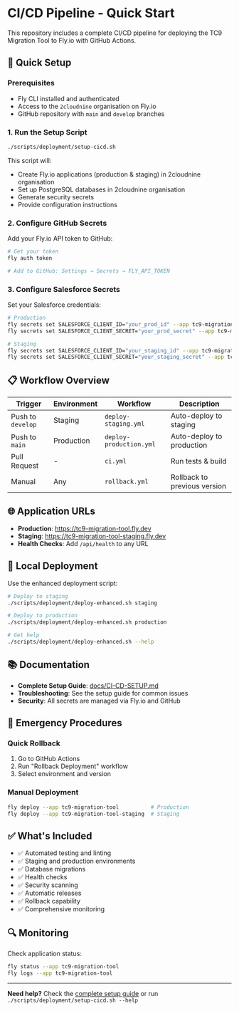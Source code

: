 # CI/CD Pipeline - Quick Start

This repository includes a complete CI/CD pipeline for deploying the TC9
Migration Tool to Fly.io with GitHub Actions.

## 🚀 Quick Setup

### Prerequisites

- Fly CLI installed and authenticated
- Access to the `2cloudnine` organisation on Fly.io
- GitHub repository with `main` and `develop` branches

### 1. Run the Setup Script

```bash
./scripts/deployment/setup-cicd.sh
```

This script will:

- Create Fly.io applications (production & staging) in 2cloudnine organisation
- Set up PostgreSQL databases in 2cloudnine organisation
- Generate security secrets
- Provide configuration instructions

### 2. Configure GitHub Secrets

Add your Fly.io API token to GitHub:

```bash
# Get your token
fly auth token

# Add to GitHub: Settings → Secrets → FLY_API_TOKEN
```

### 3. Configure Salesforce Secrets

Set your Salesforce credentials:

```bash
# Production
fly secrets set SALESFORCE_CLIENT_ID="your_prod_id" --app tc9-migration-tool
fly secrets set SALESFORCE_CLIENT_SECRET="your_prod_secret" --app tc9-migration-tool

# Staging  
fly secrets set SALESFORCE_CLIENT_ID="your_staging_id" --app tc9-migration-tool-staging
fly secrets set SALESFORCE_CLIENT_SECRET="your_staging_secret" --app tc9-migration-tool-staging
```

## 📋 Workflow Overview

| Trigger           | Environment | Workflow                | Description                  |
| ----------------- | ----------- | ----------------------- | ---------------------------- |
| Push to `develop` | Staging     | `deploy-staging.yml`    | Auto-deploy to staging       |
| Push to `main`    | Production  | `deploy-production.yml` | Auto-deploy to production    |
| Pull Request      | -           | `ci.yml`                | Run tests & build            |
| Manual            | Any         | `rollback.yml`          | Rollback to previous version |

## 🌐 Application URLs

- **Production**: https://tc9-migration-tool.fly.dev
- **Staging**: https://tc9-migration-tool-staging.fly.dev
- **Health Checks**: Add `/api/health` to any URL

## 🔧 Local Deployment

Use the enhanced deployment script:

```bash
# Deploy to staging
./scripts/deployment/deploy-enhanced.sh staging

# Deploy to production  
./scripts/deployment/deploy-enhanced.sh production

# Get help
./scripts/deployment/deploy-enhanced.sh --help
```

## 📚 Documentation

- **Complete Setup Guide**: [docs/CI-CD-SETUP.md](docs/CI-CD-SETUP.md)
- **Troubleshooting**: See the setup guide for common issues
- **Security**: All secrets are managed via Fly.io and GitHub

## 🚨 Emergency Procedures

### Quick Rollback

1. Go to GitHub Actions
2. Run "Rollback Deployment" workflow
3. Select environment and version

### Manual Deployment

```bash
fly deploy --app tc9-migration-tool          # Production
fly deploy --app tc9-migration-tool-staging  # Staging
```

## ✅ What's Included

- ✅ Automated testing and linting
- ✅ Staging and production environments
- ✅ Database migrations
- ✅ Health checks
- ✅ Security scanning
- ✅ Automatic releases
- ✅ Rollback capability
- ✅ Comprehensive monitoring

## 🔍 Monitoring

Check application status:

```bash
fly status --app tc9-migration-tool
fly logs --app tc9-migration-tool
```

---

**Need help?** Check the [complete setup guide](docs/CI-CD-SETUP.md) or run
`./scripts/deployment/setup-cicd.sh --help`
